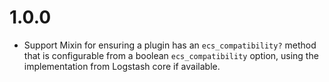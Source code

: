 # 1.0.0

 - Support Mixin for ensuring a plugin has an `ecs_compatibility?` method that is configurable from a boolean `ecs_compatibility` option, using the implementation from Logstash core if available.